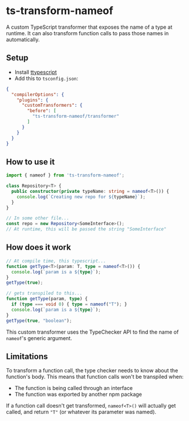 # ts-transform-nameof

A custom TypeScript transformer that exposes the name of a type at runtime. It can also transform function calls to pass those names in automatically.

## Setup
- Install [ttypescript](https://github.com/cevek/ttypescript)
- Add this to `tsconfig.json`:
```json
{
  "compilerOptions": {
    "plugins": {
      "customTransformers": {
        "before": [
          "ts-transform-nameof/transformer"
        ]
      }
    }
  }
}
```

## How to use it
```typescript
import { nameof } from 'ts-transform-nameof';

class Repository<T> {
  public constructor(private typeName: string = nameof<T>()) {
    console.log(`Creating new repo for ${typeName}`);
  }
}

// In some other file...
const repo = new Repository<SomeInterface>();
// At runtime, this will be passed the string "SomeInterface"
```

## How does it work
```typescript
// At compile time, this typescript...
function getType<T>(param: T, type = nameof<T>()) {
  console.log(`param is a ${type}`);
}
getType(true);

// gets transpiled to this...
function getType(param, type) {
  if (type === void 0) { type = nameof("T"); }
  console.log(`param is a ${type}`);
}
getType(true, "boolean");
```
This custom transformer uses the TypeChecker API to find the name of `nameof`'s generic argument.

## Limitations
To transform a function call, the type checker needs to know about the function's body. This means that function calls won't be transpiled when:
- The function is being called through an interface
- The function was exported by another npm package

If a function call doesn't get transformed, `nameof<T>()` will actually get called, and return `"T"` (or whatever its parameter was named).